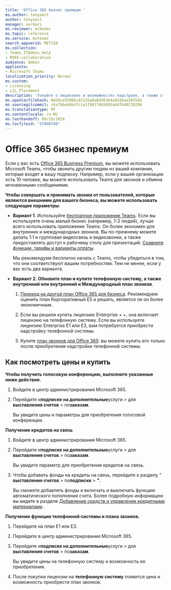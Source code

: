 ```yaml
---
title: 'Office 365 бизнес премиум '
ms.author: tonysmit
author: tonysmit
manager: serdars
ms.reviewer: mikedav
ms.topic: reference
ms.service: msteams
search.appverid: MET150
ms.collection:
- Teams_ITAdmin_Help
- M365-collaboration
audience: Admin
appliesto:
- Microsoft Teams
localization_priority: Normal
ms.custom:
- Licensing
- LIL_Placement
description: 'Узнайте о лицензиях и возможностях надстроек, а также о том, как приобрести планы Office 365 Business Premium. '
ms.openlocfilehash: 08d9ce55088c83126a6a8d303b4a02d6aa385584
ms.sourcegitcommit: c6a79bebbbd7c1a1f801f465092a64fb40720296
ms.translationtype: MT
ms.contentlocale: ru-RU
ms.lasthandoff: 09/19/2019
ms.locfileid: "37040740"
---
```

# <a name="office-365-business-premium"></a>Office 365 бизнес премиум

Если у вас есть [Office 365 Business Premium](https://products.office.com/en/business/office-365-business-premium), вы можете использовать Microsoft Teams, чтобы звонить другим людям из вашей компании, которые входят в вашу подписку. Например, если у вашей организации есть 10 человек, вы можете использовать Teams для звонков и обмена мгновенными сообщениями.

**Чтобы совершать и принимать звонки от пользователей, которые являются внешними для вашего бизнеса, вы можете использовать следующие параметры**:

- **Вариант 1**. Используйте [бесплатное приложение Teams](https://products.office.com/microsoft-teams/free). Если вы используете очень малый бизнес (например, 1-2 людей), лучше всего использовать приложение Teams. Он более экономен для внутренних и международных звонков. Вы по-прежнему можете делать 1:1 и групповая видеосвязь и видеозвонки, а также предоставлять доступ к рабочему столу для презентаций. [Сравните функции, тарифы и варианты оплаты](https://products.office.com/microsoft-teams/free).

     Мы рекомендуем бесплатно начать с Teams, чтобы убедиться в том, что они соответствуют вашим потребностям. Тем не менее, если у вас есть два варианта.
    
- **Вариант 2. Обновите план и купите телефонную систему, а также внутренний или внутренний и Международный план звонков**.

    1. [Переход на другой план Office 365 для бизнеса](https://support.office.com/article/73318661-8f33-478b-bcc7-fb8d69dbb22a). Рекомендуем оценить план Корпоративный E5 и решить, является ли он более экономичным.

    2. Если вы решили купить лицензию Enterprise + +, она включает лицензию на телефонную систему. Если вы используете лицензию Enterprise E1 или E3, вам потребуется приобрести надстройку телефонной системы.
    
    3. Купите [план звонков для Office 365](../calling-plans-for-office-365.md): вы можете купить его только после приобретения надстройки телефонной системы.

## <a name="how-to-see-prices-and-buy"></a>Как посмотреть цены и купить
<a name="bkmk_buypremium"> </a>

 **Чтобы получить голосовую конференцию, выполните указанные ниже действия.**

1. Войдите в центр администрирования Microsoft 365.

2. Перейдите к**подписке на дополнительные**услуги > для **выставления счетов** > по**заказам**.

   Вы увидите цены и параметры для приобретения голосовой конференции.

**Получение кредитов на связь**

1. Войдите в центр администрирования Microsoft 365.

2. Перейдите к**подписке на дополнительные**услуги > для **выставления счетов** > по**заказам**.

   Вы увидите параметр для приобретения кредитов на связь.

3. Чтобы добавить фонды на кредиты на связь, перейдите к разделу " **выставление счетов** > по**подписке** > **".**

    Вы сможете добавлять фонды и включать и выключать функцию автоматического пополнения счета. Более подробную информацию вы видите в разделе [Добавление средств и управление кредитными материалами](../add-funds-and-manage-communications-credits.md) . 


**Получение функции телефонной системы и плана звонков.**

1. Перейдите на план E1 или E3.

2. Перейдите в центр администрирования Microsoft 365.

3. Перейдите к**подписке на дополнительные**услуги > для **выставления счетов** > по**заказам**.

    Вы увидите цены на телефонную систему и возможность ее приобретения.

4. После покупки лицензии на **телефонную систему** появится цена и возможность приобрести план звонков.
